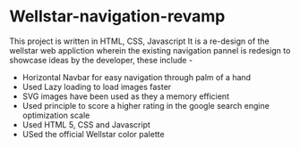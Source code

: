 # Wellstar-navigation-revamp
This project is written in HTML, CSS, Javascript
It is a re-design of the wellstar web appliction wherein the existing navigation pannel is redesign to showcase ideas by the developer, these include -
+ Horizontal Navbar for easy navigation through palm of a hand
+ Used Lazy loading to load images faster
+ SVG images have been used as they a memory efficient
+ Used principle to score a higher rating in the google search engine optimization scale
+ Used HTML 5, CSS and Javascript
+ USed the official Wellstar color palette
